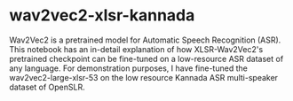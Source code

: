 # wav2vec2-xlsr-kannada

Wav2Vec2 is a pretrained model for Automatic Speech Recognition (ASR). This notebook has an in-detail explanation of how XLSR-Wav2Vec2's pretrained checkpoint can be fine-tuned on a low-resource ASR dataset of any language. For demonstration purposes, I have fine-tuned the wav2vec2-large-xlsr-53 on the low resource Kannada ASR multi-speaker dataset of OpenSLR.
